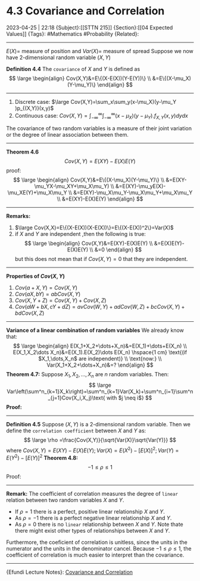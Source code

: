 # 4.3 Covariance and Correlation
2023-04-25 | 22:18
{Subject}:[[STTN 215]]
{Section}:[[04 Expected Values]]
{Tags}: #Mathematics #Probability 
{Related}:

--- 
$E(X)=$ measure of position and $Var(X)=$ measure of spread
Suppose we now have 2-dimensional random variable $(X,Y)$

**Definition 4.4**
The `covariance` of $X$ and $Y$ is defined as
$$
\large
\begin{align}
Cov(X,Y)&=E\{(X-E(X))(Y-E(Y))\} \\
&=E\{(X-\mu_X)(Y-\mu_Y)\}
\end{align}
$$

---
1. Discrete case: $\large Cov(X,Y)=\sum_x\sum_y(x-\mu_X)(y-\mu_Y )p_{(X,Y)}(x,y)$
2. Continuous case: $Cov(X,Y)=\int^{\infty}_{-\infty}\int^{\infty}_{-\infty}(x-\mu_X)(y-\mu_Y ).f_{X,Y}(x,y)dydx$

The covariance of two random variables is a measure of their joint variation or the degree of linear association between them.

---
**Theorem 4.6**
$$
Cov(X,Y)=E(XY)-E(X)E(Y)
$$
proof:
$$
\large
\begin{align}
Cov(X,Y)&=E\{(X-\mu_X)(Y-\mu_Y)\} \\
&=E(XY-\mu_YX-\mu_XY+\mu_X\mu_Y) \\
&=E(XY)-\mu_yE(X)-\mu_XE(Y)+\mu_X\mu_Y \\
&=E(XY)-\mu_X\mu_Y-\mu_X\mu_Y+\mu_X\mu_Y \\
&=E(XY)-E(X)E(Y)
\end{align}
$$

---
**Remarks:**
1. $\large Cov(X,X)=E\{(X-E(X))(X-E(X))\}=E\{(X-E(X))^2\}=Var(X)$
2. if $X$ and $Y$ are independent ,then the following is true:
$$
\large
\begin{align}
Cov(X,Y)&=E(XY)-E(X)E(Y) \\
&=E(X)E(Y)-E(X)E(Y) \\
&=0
\end{align}
$$
but this does not mean that if $Cov(X,Y)=0$ that they are independent.

---
**Properties of $Cov(X,Y)$**
1. $Cov(a+X,Y)=Cov(X,Y)$
2. $Cov(aX,bY)=abCov(X,Y)$
3. $Cov(X,Y+Z)=Cov(X,Y)+Cov(X,Z)$
4. $Cov(aW+bX,cY+dZ)=avCov(W,Y)+adCov(W,Z)+bcCov(X,Y)+bdCov(X,Z)$

---
**Variance of a linear combination of random variables**
We already know that:
$$
\large
\begin{align}
E(X_1+X_2+\dots+X_n)&=E(X_1)+\dots+E(X_n) \\
E(X_1,X_2\dots X_n)&=E(X_1).E(X_2)\dots E(X_n) \hspace{1 cm} \text{(if $X_1,\dots,X_n$ are independent)} \\
\text{now:} \\
Var(X_1+X_2+\dots+X_n)&=?
\end{align}
$$
**Theorem 4.7:**
Suppose $X_1,X_2,\dots ,X_n$ are $n$ random variables. Then:
$$
\large
Var\left(\sum^n_{k=1}X_k\right)=\sum^n_{k=1}Var(X_k)+\sum^n_{i=1}\sum^n_{j=1}Cov(X_i,X_j)\text{  with $j \neq i$}
$$
**Proof:**

---
**Definition 4.5**
Suppose $(X,Y)$ is a 2-dimensional random variable. Then we define the `correlation coefficient` between $X$ and $Y$ as:
$$
\large
\rho =\frac{Cov(X,Y)}{\sqrt{Var(X)}\sqrt{Var(Y)}}
$$
where $Cov(X,Y)=E(XY)-E(X)E(Y); Var(X)=E(X^2)-[E(X)]^2; Var(Y)=E(Y^2)-[E(Y)]^2$
**Theorem 4.8:**
$$ 
-1\le\rho\le1
$$
Proof:

---
**Remark:**
The coefficient of correlation measures the degree of `linear` relation between two random variables $X$ and $Y$.
- If $\rho = 1$ there is a perfect, positive linear relationship $X$ and $Y$.
- As $\rho = -1$ there is a perfect negative linear relationship $X$ and $Y$.
- As $\rho=0$ there is no `linear` relationship between $X$ and $Y$. Note thate there might exist other types of relationships between $X$ and $Y$.

Furthermore, the coeficient of correlation is unitless, since the units in the numerator and the units in the denominator cancel.
Because $-1\le\rho\le1$, the coefficient of correlation is much easier to interpret than the covariance.

--- 
{Efundi Lecture Notes}: [Covariance and Correlation](https://efundi.nwu.ac.za/access/content/group/abd2a584-0a55-418c-9973-de94cd06741e/Slides/STTN215_Chapter4_Expected_Values.pdf)